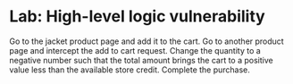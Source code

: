 # Lab: High-level logic vulnerability

Go to the jacket product page and add it to the cart. Go to another product page and intercept the add to cart request. Change the quantity to a negative number such that the total amount brings the cart to a positive value less than the available store credit. Complete the purchase.